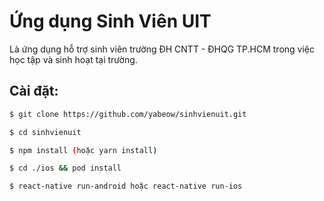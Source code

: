 # Ứng dụng Sinh Viên UIT
Là ứng dụng hỗ trợ sinh viên trường ĐH CNTT - ĐHQG TP.HCM trong việc học tập và sinh hoạt tại trường.

## Cài đặt:

```sh
$ git clone https://github.com/yabeow/sinhvienuit.git

$ cd sinhvienuit

$ npm install (hoặc yarn install)

$ cd ./ios && pod install

$ react-native run-android hoặc react-native run-ios

```
